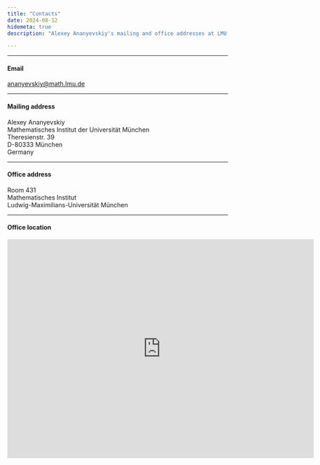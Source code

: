 ```yaml
---
title: "Contacts"
date: 2024-08-12
hidemeta: true
description: "Alexey Ananyevskiy's mailing and office addresses at LMU Munich."

---
```


---

#### Email

ananyevskiy@math.lmu.de

---

#### Mailing address

Alexey Ananyevskiy\
Mathematisches Institut der Universität München\
Theresienstr. 39\
D-80333 München\
Germany

---

#### Office address

Room 431\
Mathematisches Institut\
Ludwig-Maximilians-Universität München

---

#### Office location

<iframe src="https://www.google.com/maps/embed?pb=!1m18!1m12!1m3!1d838.4865926536157!2d11.572155610734676!3d48.14824333674449!2m3!1f0!2f0!3f0!3m2!1i1024!2i768!4f13.1!3m3!1m2!1s0x479e75ec213296c5%3A0xae96938b5679fc9a!2sLudwig-Maximilians-Universit%C3%A4t%20Fakult%C3%A4t%20f%C3%BCr%20Mathematik%2C%20Informatik%20und%20Statistik!5e0!3m2!1sen!2sby!4v1723574639348!5m2!1sen!2sby" width="700" height="500" style="border:0;" allowfullscreen="" loading="lazy" referrerpolicy="no-referrer-when-downgrade"></iframe>



